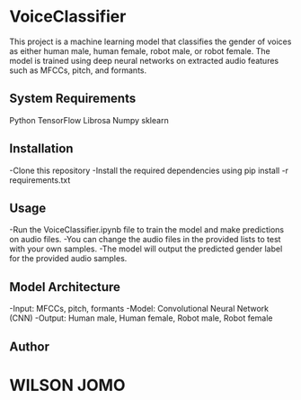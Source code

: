 # VoiceClassifier
This project is a machine learning model that classifies the gender of voices as either human male, human female, robot male, or robot female. The model is trained using deep neural networks on extracted audio features such as MFCCs, pitch, and formants.

## System Requirements

Python
TensorFlow
Librosa
Numpy
sklearn

## Installation
-Clone this repository
-Install the required dependencies using pip install -r requirements.txt

## Usage
-Run the VoiceClassifier.ipynb file to train the model and make predictions on audio files.
-You can change the audio files in the provided lists to test with your own samples.
-The model will output the predicted gender label for the provided audio samples.

## Model Architecture
-Input: MFCCs, pitch, formants
-Model: Convolutional Neural Network (CNN)
-Output: Human male, Human female, Robot male, Robot female

## Author
# WILSON JOMO 

